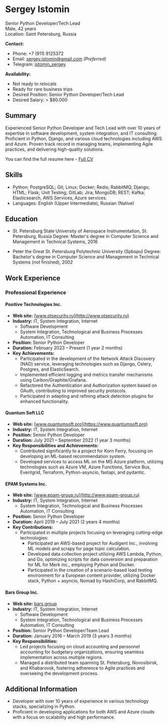 # Sergey Istomin
Senior Python Developer/Tech Lead  
Male, 42 years  
Location: Saint Petersburg, Russia  

**Contact:**  
- Phone: +7 (911) 9125372  
- Email: sergey.istomin@gmail.com *(Preferred)*
- Telegram: [istomin_sergey](https://t.me/sergey_istomin)

**Availability:**  
- Not ready to relocate  
- Ready for rare business trips  
- Desired Position: Senior Python Developer/Tech Lead  
- Desired Salary: > $80.000 

## Summary
Experienced Senior Python Developer and Tech Lead with over 10 years of expertise in software development, system integration, and IT consulting. Proficient in Python, Django, and various cloud technologies including AWS and Azure. Proven track record in managing teams, implementing Agile practices, and delivering high-quality solutions.

You can find the full resume here - [Full CV](https://github.com/Neanderthal/sergey_istomin_cv/tree/main)

## Skills
- Python; PostgreSQL; Git; Linux; Docker; Redis; RabbitMQ; Django; HTML; Flask; Unit Testing; GitLab; Jira; MongoDB; REST; Kafka; Elasticsearch, AWS Services, Azure services.
- Languages: English (Upper Intermediate), Russian (Native)
   
## Education
- St. Petersburg State University of Aerospace Instrumentation, St. Petersburg, Russia
Degree: Master's degree in Computer Science and Management in Technical Systems, 2016

- Peter the Great St. Petersburg Polytechnic University (Spbspu)
Degree: Bachelor's degree in Computer Science and Management in Technical Systems (not finished), 2002

## Work Experience
### Professional Experience

#### Positive Technologies Inc.  
- **Web site:** [www.ptsecurity.ru](http://www.ptsecurity.ru)
- **Industry:** IT, System Integration, Internet
  - Software Development
  - System Integration, Technological and Business Processes Automation, IT Consulting
- **Position:** Senior Python Developer
- **Duration:** February 2023 – Present (1 year 2 months)
- **Key Achievements:**
  - Participated in the development of the Network Attack Discovery (NAD) service, leveraging technologies such as Django, Celery, Postgres, and ElasticSearch.
  - Implemented efficient logging and metrics transfer mechanisms using Carbon/Graphite/Grafana.
  - Refactored the Authentication and Authorization system based on OAuth, contributing to improved security protocols.
  - Participated in adapting and refining attack detection plugins for enhanced functionality.

#### Quantum Soft LLC 
- **Web site:** [www.quantumsoft.pro](https://www.quantumsoft.pro)
- **Industry:** IT, System Integration, Internet
- **Position:** Senior Python Developer
- **Duration:** July 2021 – September 2022 (1 year 3 months)
- **Key Responsibilities and Achievements:**
  - Contributed significantly to a project for Korn Ferry, focusing on developing an ML-based recommendation system.
  - Developed services to access ML on the MS Azure platform, utilizing technologies such as Azure VM, Azure Functions, Service Bus, Eventgrid, Terraform, Python-asyncio, fastapi, and pydantic.

#### EPAM Systems Inc. 
- **Web site:** [www.epam-group.ru](http://www.epam-group.ru)
- **Industry:** IT, System Integration, Internet
  - System Integration, Technological and Business Processes Automation, IT Consulting
- **Position:** Senior Python Developer
- **Duration:** April 2019 – July 2021 (2 years 4 months)
- **Key Contributions:**
  - Participated in multiple projects focusing on leveraging cutting-edge technologies:
    - Participated an AWS-based project for Audigent Inc., involving ML models and scrapy for page topic calculation.
    - Developed data collection project utilizing AWS Lambda, Python, and Go, optimizing scripts for data conversion and preparation for ML for Merk inc., employing Python and Docker.
    - Participated in the creation of a scenario-based load testing environment for a European content provider, utilizing Docker stack, Python + asyncio, Nomad by HashiCorp, and RabbitMQ.

#### Bars Group Inc.
- **Web site:** [bars.group](http://bars.group)
- **Industry:** IT, System Integration, Internet
  - Software Development
  - System Integration, Technological and Business Processes Automation, IT Consulting
- **Position:** Senior Python Developer/Team Lead
- **Duration:** January 2016 – March 2019 (3 years 3 months)
- **Key Responsibilities:**
  - Led projects focusing on cloud accounting and personnel accounting for budgetary organizations, ensuring seamless implementation across multiple regions.
  - Managed a distributed team spanning St. Petersburg, Novosibirsk, and Khabarovsk, fostering adherence to Agile practices and overseeing the development process.

## Additional Information

- Developer with over 10 years of experience in various technology stacks, specializing in Python.  
- Proficient in developing applications for both AWS and Azure clouds with a focus on scalability and high performance.

